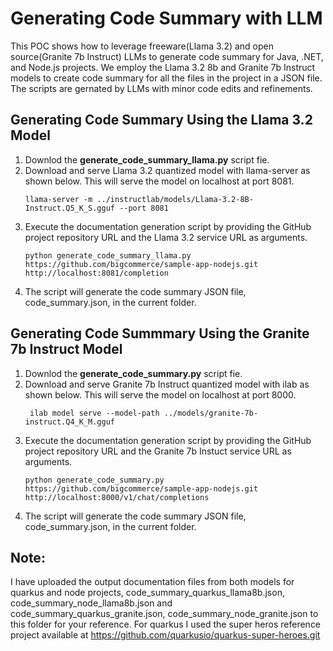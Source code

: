 # Generating Code Summary with LLM

This POC shows how to leverage freeware(Llama 3.2) and open source(Granite 7b Instruct) LLMs to generate code summary for Java, .NET, and Node.js projects. We employ the Llama 3.2 8b and Granite 7b Instruct models to create code summary for all the files in the project in a JSON file. The scripts are gernated by LLMs with minor code edits and refinements.

## Generating Code Summary Using the Llama 3.2 Model

1. Downlod the **generate_code_summary_llama.py** script fie.
2. Download and serve Llama 3.2 quantized model with llama-server as shown below. This will serve the model on localhost at port 8081. 
     ```
     llama-server -m ../instructlab/models/Llama-3.2-8B-Instruct.Q5_K_S.gguf --port 8081
     ```
3. Execute the documentation generation script by providing the GitHub project repository URL and the Llama 3.2 service URL as arguments.
     ```
     python generate_code_summary_llama.py https://github.com/bigcommerce/sample-app-nodejs.git http://localhost:8081/completion
     ```
4. The script will generate the code summary JSON file, code_summary.json, in the current folder.
   
## Generating Code Summmary Using the Granite 7b Instruct Model

1. Downlod the **generate_code_summary.py** script fie.
2. Download and serve Granite 7b Instruct quantized model with ilab as shown below. This will serve the model on localhost at port 8000. 
     ```
      ilab model serve --model-path ../models/granite-7b-instruct.Q4_K_M.gguf
     ```
3. Execute the documentation generation script by providing the GitHub project repository URL and the Granite 7b Instuct service URL as arguments.
     ```
     python generate_code_summary.py https://github.com/bigcommerce/sample-app-nodejs.git http://localhost:8000/v1/chat/completions
     ```
4. The script will generate the code summary JSON file, code_summary.json, in the current folder.

## Note:
I have uploaded the output documentation files from both models for quarkus and node projects, code_summary_quarkus_llama8b.json, code_summary_node_llama8b.json and code_summary_quarkus_granite.json, code_summary_node_granite.json to this folder for your reference. For quarkus I used the super heros reference project available at https://github.com/quarkusio/quarkus-super-heroes.git

